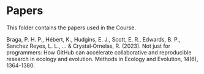 # Papers

This folder contains the papers used in the Course.

Braga, P. H. P., Hébert, K., Hudgins, E. J., Scott, E. R., Edwards, B. P., Sanchez Reyes, L. L., ... & Crystal‐Ornelas, R. (2023). Not just for programmers: How GitHub can accelerate collaborative and reproducible research in ecology and evolution. Methods in Ecology and Evolution, 14(6), 1364-1380.
